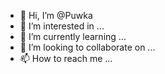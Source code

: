 - 👋 Hi, I’m @Puwka
- 👀 I’m interested in ...
- 🌱 I’m currently learning ...
- 💞️ I’m looking to collaborate on ...
- 📫 How to reach me ...

<!---
Puwka/Puwka is a ✨ special ✨ repository because its `README.md` (this file) appears on your GitHub profile.
You can click the Preview link to take a look at your changes.
--->
